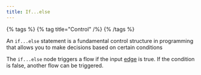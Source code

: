 ```yaml
---
title: If...else
---
```


{% tags %}
{% tag title="Control" /%}
{% /tags %}

An `if...else` statement is a fundamental control structure in programming that allows you to make decisions based on certain conditions

The `if...else` node triggers a flow if the input [edge](/docs/microflow-studio/edges) is true.
If the condition is false, another flow can be triggered.
